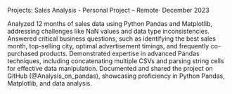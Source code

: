 
Projects:
Sales Analysis - Personal Project – Remote· December 2023

Analyzed 12 months of sales data using Python Pandas and Matplotlib, addressing challenges like NaN values and data type inconsistencies.
Answered critical business questions, such as identifying the best sales month, top-selling city, optimal advertisement timings, and frequently co-purchased products.
Demonstrated expertise in advanced Pandas techniques, including concatenating multiple CSVs and parsing string cells for effective data manipulation.
Documented and shared the project on GitHub (@Analysis_on_pandas), showcasing proficiency in Python Pandas, Matplotlib, and data analysis.
